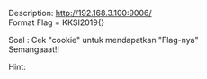 Description:
http://192.168.3.100:9006/<br />
Format Flag = KKSI2019{}

Soal : Cek "cookie" untuk mendapatkan "Flag-nya" <br />Semangaaat!!

Hint:
